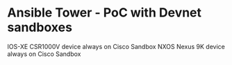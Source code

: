 # Ansible Tower - PoC with Devnet sandboxes

IOS-XE CSR1000V device always on Cisco Sandbox
NXOS Nexus 9K device always on Cisco Sandbox
